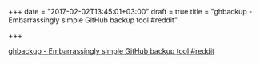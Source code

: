 +++
date = "2017-02-02T13:45:01+03:00"
draft = true
title = "ghbackup - Embarrassingly simple GitHub backup tool  #reddit"

+++

<p><a href="https://t.co/bjqi2iLrBq">ghbackup - Embarrassingly simple GitHub backup tool  #reddit</a></p>
